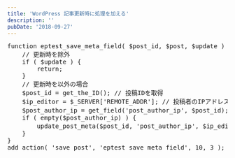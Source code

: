 ```yaml
---
title: 'WordPress 記事更新時に処理を加える'
description: ''
pubDate: '2018-09-27'
---
```


<pre class="brush: php; title: ; notranslate" title="">function eptest_save_meta_field( $post_id, $post, $update ) {
	// 更新時を除外
	if ( $update ) {
		return;
	}
	// 更新時を以外の場合
	$post_id = get_the_ID(); // 投稿IDを取得
	$ip_editor = $_SERVER['REMOTE_ADDR']; // 投稿者のIPアドレスを取得
	$post_author_ip = get_field('post_author_ip', $post_id); // カスタムフィールド 'post_author_ip' の値を取得
	if ( empty($post_author_ip) ) {
		update_post_meta($post_id, 'post_author_ip', $ip_editor); // 'post_author_ip' が空の場合は editorのIPアドレスを格納
	}
}
add_action( 'save_post', 'eptest_save_meta_field', 10, 3 );</pre>
